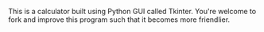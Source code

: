 This is a calculator built using Python GUI called Tkinter. 
You're welcome to fork and improve this program such that it becomes more friendlier.